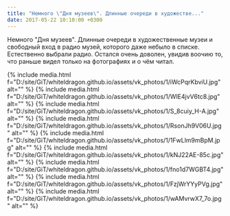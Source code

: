 ```yaml
---
title: "Немного \"Дня музеев\". Длинные очереди в художестве..."
date: 2017-05-22 10:10:00 +0300
---
```


Немного "Дня музеев". Длинные очереди в художественные музеи и свободный вход в радио музей, которого даже небыло в списке. Естественно выбрали радио. Остался очень доволен, увидив воочию то, что раньше видел только на фотографиях и о чём читал.


{% include media.html f="D:/site/GiT/whiteldragon.github.io/assets/vk_photos/1/iWcPqrKbviU.jpg" alt="" %}
{% include media.html f="D:/site/GiT/whiteldragon.github.io/assets/vk_photos/1/WlE4jvV6tc8.jpg" alt="" %}
{% include media.html f="D:/site/GiT/whiteldragon.github.io/assets/vk_photos/1/S_8cuiy_H-A.jpg" alt="" %}
{% include media.html f="D:/site/GiT/whiteldragon.github.io/assets/vk_photos/1/RsonJh9V06U.jpg" alt="" %}
{% include media.html f="D:/site/GiT/whiteldragon.github.io/assets/vk_photos/1/1FwLlm9mBpM.jpg" alt="" %}
{% include media.html f="D:/site/GiT/whiteldragon.github.io/assets/vk_photos/1/kNJ22AE-85c.jpg" alt="" %}
{% include media.html f="D:/site/GiT/whiteldragon.github.io/assets/vk_photos/1/fno1d7WGBT4.jpg" alt="" %}
{% include media.html f="D:/site/GiT/whiteldragon.github.io/assets/vk_photos/1/FzjWrYYyPVg.jpg" alt="" %}
{% include media.html f="D:/site/GiT/whiteldragon.github.io/assets/vk_photos/1/wAMvrwX7_7o.jpg" alt="" %}
